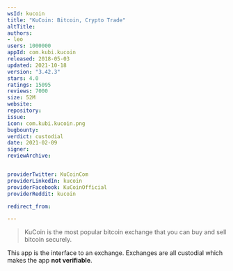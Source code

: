 ```yaml
---
wsId: kucoin
title: "KuCoin: Bitcoin, Crypto Trade"
altTitle: 
authors:
- leo
users: 1000000
appId: com.kubi.kucoin
released: 2018-05-03
updated: 2021-10-18
version: "3.42.3"
stars: 4.0
ratings: 15095
reviews: 7000
size: 52M
website: 
repository: 
issue: 
icon: com.kubi.kucoin.png
bugbounty: 
verdict: custodial
date: 2021-02-09
signer: 
reviewArchive:


providerTwitter: KuCoinCom
providerLinkedIn: kucoin
providerFacebook: KuCoinOfficial
providerReddit: kucoin

redirect_from:

---
```



> KuCoin is the most popular bitcoin exchange that you can buy and sell bitcoin
  securely.

This app is the interface to an exchange. Exchanges are all custodial which
makes the app **not verifiable**.
